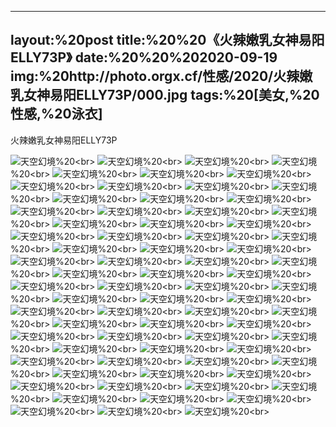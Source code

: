 ﻿---
layout:%20post
title:%20%20《火辣嫩乳女神易阳ELLY73P》
date:%20%20%202020-09-19
img:%20http://photo.orgx.cf/性感/2020/火辣嫩乳女神易阳ELLY73P/000.jpg
tags:%20[美女,%20性感,%20泳衣]
---

火辣嫩乳女神易阳ELLY73P



![天空幻境](http://photo.orgx.cf/性感/2020/火辣嫩乳女神易阳ELLY73P/001.jpg%20''天空幻境'')%20<br>
![天空幻境](http://photo.orgx.cf/性感/2020/火辣嫩乳女神易阳ELLY73P/002.jpg%20''天空幻境'')%20<br>
![天空幻境](http://photo.orgx.cf/性感/2020/火辣嫩乳女神易阳ELLY73P/003.jpg%20''天空幻境'')%20<br>
![天空幻境](http://photo.orgx.cf/性感/2020/火辣嫩乳女神易阳ELLY73P/004.jpg%20''天空幻境'')%20<br>
![天空幻境](http://photo.orgx.cf/性感/2020/火辣嫩乳女神易阳ELLY73P/005.jpg%20''天空幻境'')%20<br>
![天空幻境](http://photo.orgx.cf/性感/2020/火辣嫩乳女神易阳ELLY73P/006.jpg%20''天空幻境'')%20<br>
![天空幻境](http://photo.orgx.cf/性感/2020/火辣嫩乳女神易阳ELLY73P/007.jpg%20''天空幻境'')%20<br>
![天空幻境](http://photo.orgx.cf/性感/2020/火辣嫩乳女神易阳ELLY73P/008.jpg%20''天空幻境'')%20<br>
![天空幻境](http://photo.orgx.cf/性感/2020/火辣嫩乳女神易阳ELLY73P/009.jpg%20''天空幻境'')%20<br>
![天空幻境](http://photo.orgx.cf/性感/2020/火辣嫩乳女神易阳ELLY73P/010.jpg%20''天空幻境'')%20<br>
![天空幻境](http://photo.orgx.cf/性感/2020/火辣嫩乳女神易阳ELLY73P/011.jpg%20''天空幻境'')%20<br>
![天空幻境](http://photo.orgx.cf/性感/2020/火辣嫩乳女神易阳ELLY73P/012.jpg%20''天空幻境'')%20<br>
![天空幻境](http://photo.orgx.cf/性感/2020/火辣嫩乳女神易阳ELLY73P/013.jpg%20''天空幻境'')%20<br>
![天空幻境](http://photo.orgx.cf/性感/2020/火辣嫩乳女神易阳ELLY73P/014.jpg%20''天空幻境'')%20<br>
![天空幻境](http://photo.orgx.cf/性感/2020/火辣嫩乳女神易阳ELLY73P/015.jpg%20''天空幻境'')%20<br>
![天空幻境](http://photo.orgx.cf/性感/2020/火辣嫩乳女神易阳ELLY73P/016.jpg%20''天空幻境'')%20<br>
![天空幻境](http://photo.orgx.cf/性感/2020/火辣嫩乳女神易阳ELLY73P/017.jpg%20''天空幻境'')%20<br>
![天空幻境](http://photo.orgx.cf/性感/2020/火辣嫩乳女神易阳ELLY73P/018.jpg%20''天空幻境'')%20<br>
![天空幻境](http://photo.orgx.cf/性感/2020/火辣嫩乳女神易阳ELLY73P/019.jpg%20''天空幻境'')%20<br>
![天空幻境](http://photo.orgx.cf/性感/2020/火辣嫩乳女神易阳ELLY73P/020.jpg%20''天空幻境'')%20<br>
![天空幻境](http://photo.orgx.cf/性感/2020/火辣嫩乳女神易阳ELLY73P/021.jpg%20''天空幻境'')%20<br>
![天空幻境](http://photo.orgx.cf/性感/2020/火辣嫩乳女神易阳ELLY73P/022.jpg%20''天空幻境'')%20<br>
![天空幻境](http://photo.orgx.cf/性感/2020/火辣嫩乳女神易阳ELLY73P/023.jpg%20''天空幻境'')%20<br>
![天空幻境](http://photo.orgx.cf/性感/2020/火辣嫩乳女神易阳ELLY73P/024.jpg%20''天空幻境'')%20<br>
![天空幻境](http://photo.orgx.cf/性感/2020/火辣嫩乳女神易阳ELLY73P/025.jpg%20''天空幻境'')%20<br>
![天空幻境](http://photo.orgx.cf/性感/2020/火辣嫩乳女神易阳ELLY73P/026.jpg%20''天空幻境'')%20<br>
![天空幻境](http://photo.orgx.cf/性感/2020/火辣嫩乳女神易阳ELLY73P/027.jpg%20''天空幻境'')%20<br>
![天空幻境](http://photo.orgx.cf/性感/2020/火辣嫩乳女神易阳ELLY73P/028.jpg%20''天空幻境'')%20<br>
![天空幻境](http://photo.orgx.cf/性感/2020/火辣嫩乳女神易阳ELLY73P/029.jpg%20''天空幻境'')%20<br>
![天空幻境](http://photo.orgx.cf/性感/2020/火辣嫩乳女神易阳ELLY73P/030.jpg%20''天空幻境'')%20<br>
![天空幻境](http://photo.orgx.cf/性感/2020/火辣嫩乳女神易阳ELLY73P/031.jpg%20''天空幻境'')%20<br>
![天空幻境](http://photo.orgx.cf/性感/2020/火辣嫩乳女神易阳ELLY73P/032.jpg%20''天空幻境'')%20<br>
![天空幻境](http://photo.orgx.cf/性感/2020/火辣嫩乳女神易阳ELLY73P/033.jpg%20''天空幻境'')%20<br>
![天空幻境](http://photo.orgx.cf/性感/2020/火辣嫩乳女神易阳ELLY73P/034.jpg%20''天空幻境'')%20<br>
![天空幻境](http://photo.orgx.cf/性感/2020/火辣嫩乳女神易阳ELLY73P/035.jpg%20''天空幻境'')%20<br>
![天空幻境](http://photo.orgx.cf/性感/2020/火辣嫩乳女神易阳ELLY73P/036.jpg%20''天空幻境'')%20<br>
![天空幻境](http://photo.orgx.cf/性感/2020/火辣嫩乳女神易阳ELLY73P/037.jpg%20''天空幻境'')%20<br>
![天空幻境](http://photo.orgx.cf/性感/2020/火辣嫩乳女神易阳ELLY73P/038.jpg%20''天空幻境'')%20<br>
![天空幻境](http://photo.orgx.cf/性感/2020/火辣嫩乳女神易阳ELLY73P/039.jpg%20''天空幻境'')%20<br>
![天空幻境](http://photo.orgx.cf/性感/2020/火辣嫩乳女神易阳ELLY73P/040.jpg%20''天空幻境'')%20<br>
![天空幻境](http://photo.orgx.cf/性感/2020/火辣嫩乳女神易阳ELLY73P/041.jpg%20''天空幻境'')%20<br>
![天空幻境](http://photo.orgx.cf/性感/2020/火辣嫩乳女神易阳ELLY73P/042.jpg%20''天空幻境'')%20<br>
![天空幻境](http://photo.orgx.cf/性感/2020/火辣嫩乳女神易阳ELLY73P/043.jpg%20''天空幻境'')%20<br>
![天空幻境](http://photo.orgx.cf/性感/2020/火辣嫩乳女神易阳ELLY73P/044.jpg%20''天空幻境'')%20<br>
![天空幻境](http://photo.orgx.cf/性感/2020/火辣嫩乳女神易阳ELLY73P/045.jpg%20''天空幻境'')%20<br>
![天空幻境](http://photo.orgx.cf/性感/2020/火辣嫩乳女神易阳ELLY73P/046.jpg%20''天空幻境'')%20<br>
![天空幻境](http://photo.orgx.cf/性感/2020/火辣嫩乳女神易阳ELLY73P/047.jpg%20''天空幻境'')%20<br>
![天空幻境](http://photo.orgx.cf/性感/2020/火辣嫩乳女神易阳ELLY73P/048.jpg%20''天空幻境'')%20<br>
![天空幻境](http://photo.orgx.cf/性感/2020/火辣嫩乳女神易阳ELLY73P/049.jpg%20''天空幻境'')%20<br>
![天空幻境](http://photo.orgx.cf/性感/2020/火辣嫩乳女神易阳ELLY73P/050.jpg%20''天空幻境'')%20<br>
![天空幻境](http://photo.orgx.cf/性感/2020/火辣嫩乳女神易阳ELLY73P/051.jpg%20''天空幻境'')%20<br>
![天空幻境](http://photo.orgx.cf/性感/2020/火辣嫩乳女神易阳ELLY73P/052.jpg%20''天空幻境'')%20<br>
![天空幻境](http://photo.orgx.cf/性感/2020/火辣嫩乳女神易阳ELLY73P/053.jpg%20''天空幻境'')%20<br>
![天空幻境](http://photo.orgx.cf/性感/2020/火辣嫩乳女神易阳ELLY73P/054.jpg%20''天空幻境'')%20<br>
![天空幻境](http://photo.orgx.cf/性感/2020/火辣嫩乳女神易阳ELLY73P/055.jpg%20''天空幻境'')%20<br>
![天空幻境](http://photo.orgx.cf/性感/2020/火辣嫩乳女神易阳ELLY73P/056.jpg%20''天空幻境'')%20<br>
![天空幻境](http://photo.orgx.cf/性感/2020/火辣嫩乳女神易阳ELLY73P/057.jpg%20''天空幻境'')%20<br>
![天空幻境](http://photo.orgx.cf/性感/2020/火辣嫩乳女神易阳ELLY73P/058.jpg%20''天空幻境'')%20<br>
![天空幻境](http://photo.orgx.cf/性感/2020/火辣嫩乳女神易阳ELLY73P/059.jpg%20''天空幻境'')%20<br>
![天空幻境](http://photo.orgx.cf/性感/2020/火辣嫩乳女神易阳ELLY73P/060.jpg%20''天空幻境'')%20<br>
![天空幻境](http://photo.orgx.cf/性感/2020/火辣嫩乳女神易阳ELLY73P/061.jpg%20''天空幻境'')%20<br>
![天空幻境](http://photo.orgx.cf/性感/2020/火辣嫩乳女神易阳ELLY73P/062.jpg%20''天空幻境'')%20<br>
![天空幻境](http://photo.orgx.cf/性感/2020/火辣嫩乳女神易阳ELLY73P/063.jpg%20''天空幻境'')%20<br>
![天空幻境](http://photo.orgx.cf/性感/2020/火辣嫩乳女神易阳ELLY73P/064.jpg%20''天空幻境'')%20<br>
![天空幻境](http://photo.orgx.cf/性感/2020/火辣嫩乳女神易阳ELLY73P/065.jpg%20''天空幻境'')%20<br>
![天空幻境](http://photo.orgx.cf/性感/2020/火辣嫩乳女神易阳ELLY73P/066.jpg%20''天空幻境'')%20<br>
![天空幻境](http://photo.orgx.cf/性感/2020/火辣嫩乳女神易阳ELLY73P/067.jpg%20''天空幻境'')%20<br>
![天空幻境](http://photo.orgx.cf/性感/2020/火辣嫩乳女神易阳ELLY73P/068.jpg%20''天空幻境'')%20<br>
![天空幻境](http://photo.orgx.cf/性感/2020/火辣嫩乳女神易阳ELLY73P/069.jpg%20''天空幻境'')%20<br>
![天空幻境](http://photo.orgx.cf/性感/2020/火辣嫩乳女神易阳ELLY73P/070.jpg%20''天空幻境'')%20<br>
![天空幻境](http://photo.orgx.cf/性感/2020/火辣嫩乳女神易阳ELLY73P/071.jpg%20''天空幻境'')%20<br>
![天空幻境](http://photo.orgx.cf/性感/2020/火辣嫩乳女神易阳ELLY73P/072.jpg%20''天空幻境'')%20<br>
![天空幻境](http://photo.orgx.cf/性感/2020/火辣嫩乳女神易阳ELLY73P/073.jpg%20''天空幻境'')%20<br>